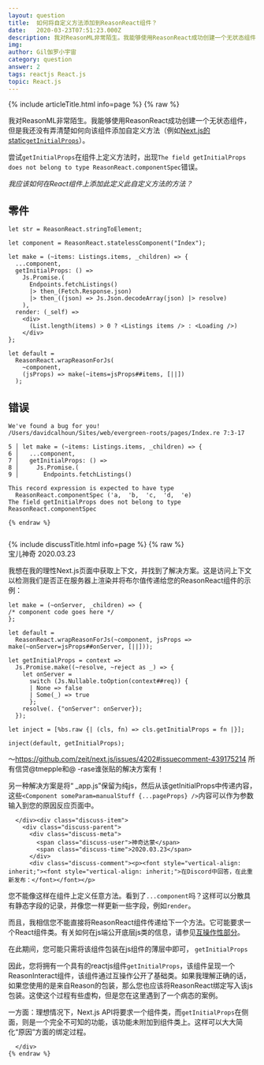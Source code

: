 ```yaml
---
layout: question
title:  如何将自定义方法添加到ReasonReact组件？
date:   2020-03-23T07:51:23.000Z
description: 我对ReasonML非常陌生。我能够使用ReasonReact成功创建一个无状态组件，但是我还没有弄清楚如何向该组件添加自定义方法（例如Next.js的s...
img: 
author: Gil伽罗小宇宙
category: question
answer: 2
tags: reactjs React.js
topic: React.js
---
```

<div class="article-root">
  <div class="article">
    {% include articleTitle.html info=page %}
    {% raw %}
    <div class="article-content"><p><font style="vertical-align: inherit;"><font style="vertical-align: inherit;">我对ReasonML非常陌生。</font><font style="vertical-align: inherit;">我能够使用ReasonReact成功创建一个无状态组件，但是我还没有弄清楚如何向该组件添加自定义方法（例如</font></font><a href="https://github.com/zeit/next.js/tree/4.1.4#fetching-data-and-component-lifecycle" rel="noreferrer"><font style="vertical-align: inherit;"><font style="vertical-align: inherit;">Next.js的static</font></font><code>getInitialProps</code></a><font style="vertical-align: inherit;"><font style="vertical-align: inherit;">）。</font></font></p>

<p><font style="vertical-align: inherit;"><font style="vertical-align: inherit;">尝试</font></font><code>getInitialProps</code><font style="vertical-align: inherit;"><font style="vertical-align: inherit;">在组件上</font><font style="vertical-align: inherit;">定义</font><font style="vertical-align: inherit;">方法时，出现</font></font><code>The field getInitialProps does not belong to type ReasonReact.componentSpec</code><font style="vertical-align: inherit;"><font style="vertical-align: inherit;">错误。</font></font></p>

<p><em><font style="vertical-align: inherit;"><font style="vertical-align: inherit;">我应该如何在React组件上添加此定义此自定义方法的方法？</font></font></em></p>

<h2><font style="vertical-align: inherit;"><font style="vertical-align: inherit;">零件</font></font></h2>

<pre><code>let str = ReasonReact.stringToElement;<font></font>
<font></font>
let component = ReasonReact.statelessComponent("Index");<font></font>
<font></font>
let make = (~items: Listings.items, _children) =&gt; {<font></font>
  ...component,<font></font>
  getInitialProps: () =&gt;<font></font>
    Js.Promise.(<font></font>
      Endpoints.fetchListings()<font></font>
      |&gt; then_(Fetch.Response.json)<font></font>
      |&gt; then_((json) =&gt; Js.Json.decodeArray(json) |&gt; resolve)<font></font>
    ),<font></font>
  render: (_self) =&gt;<font></font>
    &lt;div&gt;<font></font>
      (List.length(items) &gt; 0 ? &lt;Listings items /&gt; : &lt;Loading /&gt;)<font></font>
    &lt;/div&gt;<font></font>
};<font></font>
<font></font>
let default =<font></font>
  ReasonReact.wrapReasonForJs(<font></font>
    ~component,<font></font>
    (jsProps) =&gt; make(~items=jsProps##items, [||])<font></font>
  );<font></font>
</code></pre>

<h2><font style="vertical-align: inherit;"><font style="vertical-align: inherit;">错误</font></font></h2>

<pre><code>We've found a bug for you!<font></font>
/Users/davidcalhoun/Sites/web/evergreen-roots/pages/Index.re 7:3-17<font></font>
<font></font>
5 │ let make = (~items: Listings.items, _children) =&gt; {<font></font>
6 │   ...component,<font></font>
7 │   getInitialProps: () =&gt;<font></font>
8 │     Js.Promise.(<font></font>
9 │       Endpoints.fetchListings()<font></font>
<font></font>
This record expression is expected to have type<font></font>
  ReasonReact.componentSpec ('a,  'b,  'c,  'd,  'e)<font></font>
The field getInitialProps does not belong to type ReasonReact.componentSpec<font></font>
</code></pre></div>
    {% endraw %}
  </div>
  <p style="height: 0;width:0;overflow: hidden;"> 第2949篇《如何将自定义方法添加到ReasonReact组件？》来自Winter(https://github.com/aiyld/aiyld.github.io)的站点</p>
  <div class="discuss-wrapper">
    {% include discussTitle.html info=page %}
    {% raw %}
    <div class="discuss-item">
        <div class="discuss-parent">
          <div class="discuss-meta">
            <span class="discuss-user">宝儿神奇</span>
            <span class="discuss-time">2020.03.23</span>
          </div>
          <div class="discuss-comment"><p><font style="vertical-align: inherit;"><font style="vertical-align: inherit;">我想在我的理性Next.js页面中获取上下文，并找到了解决方案。</font><font style="vertical-align: inherit;">这是访问上下文以检测我们是否正在服务器上渲染并将布尔值传递给您的ReasonReact组件的示例：</font></font></p>

<pre><code>let make = (~onServer, _children) =&gt; {<font></font>
/* component code goes here */ <font></font>
};<font></font>
<font></font>
let default =<font></font>
  ReasonReact.wrapReasonForJs(~component, jsProps =&gt; make(~onServer=jsProps##onServer, [||]));<font></font>
<font></font>
let getInitialProps = context =&gt;<font></font>
  Js.Promise.make((~resolve, ~reject as _) =&gt; {<font></font>
    let onServer =<font></font>
      switch (Js.Nullable.toOption(context##req)) {<font></font>
      | None =&gt; false<font></font>
      | Some(_) =&gt; true<font></font>
      };<font></font>
    resolve(. {"onServer": onServer});<font></font>
  });<font></font>
<font></font>
let inject = [%bs.raw {| (cls, fn) =&gt; cls.getInitialProps = fn |}];<font></font>
<font></font>
inject(default, getInitialProps);<font></font>
</code></pre>

<p><font style="vertical-align: inherit;"><font style="vertical-align: inherit;">〜</font></font><a href="https://github.com/zeit/next.js/issues/4202#issuecomment-439175214" rel="nofollow noreferrer"><font style="vertical-align: inherit;"><font style="vertical-align: inherit;">https://github.com/zeit/next.js/issues/4202#issuecomment-439175214</font></font></a><font style="vertical-align: inherit;"><font style="vertical-align: inherit;"> 
所有信贷@tmepple和@ -rase谁张贴的解决方案有！</font></font></p>

<p><font style="vertical-align: inherit;"><font style="vertical-align: inherit;">另一种解决方案是将“ _app.js”保留为纯js，然后从该getInitialProps中传递内容，这些</font></font><code>&lt;Component someParam=manualStuff {...pageProps} /&gt;</code><font style="vertical-align: inherit;"><font style="vertical-align: inherit;">内容可以作为参数输入到您的原因反应页面中。</font></font></p></div>
        </div>
        
      </div><div class="discuss-item">
        <div class="discuss-parent">
          <div class="discuss-meta">
            <span class="discuss-user">神奇达蒙</span>
            <span class="discuss-time">2020.03.23</span>
          </div>
          <div class="discuss-comment"><p><font style="vertical-align: inherit;"><font style="vertical-align: inherit;">在Discord中回答，在此重新发布：</font></font></p>

<p><font style="vertical-align: inherit;"><font style="vertical-align: inherit;">您不能像这样在组件上定义任意方法。</font><font style="vertical-align: inherit;">看到了</font></font><code>...component</code><font style="vertical-align: inherit;"><font style="vertical-align: inherit;">吗？</font><font style="vertical-align: inherit;">这样可以分散具有静态字段的记录，并像您一样更新一些字段，例如</font></font><code>render</code><font style="vertical-align: inherit;"><font style="vertical-align: inherit;">。</font></font></p>

<p><font style="vertical-align: inherit;"><font style="vertical-align: inherit;">而且，我相信您不能直接将ReasonReact组件传递给下一个方法。</font><font style="vertical-align: inherit;">它可能要求一个React组件类。</font><font style="vertical-align: inherit;">有关</font><font style="vertical-align: inherit;">如何在js端公开底层js类的信息，</font><font style="vertical-align: inherit;">请参见</font></font><a href="https://reasonml.github.io/reason-react/docs/en/interop.html" rel="nofollow noreferrer"><font style="vertical-align: inherit;"><font style="vertical-align: inherit;">互操作性部分</font></font></a><font style="vertical-align: inherit;"><font style="vertical-align: inherit;">。</font></font></p>

<p><font style="vertical-align: inherit;"><font style="vertical-align: inherit;">在此期间，您可能只需将该组件包装在js组件的薄层中即可， </font></font><code>getInitialProps</code></p>

<p><font style="vertical-align: inherit;"><font style="vertical-align: inherit;">因此，您将拥有一个具有的reactjs组件</font></font><code>getInitialProps</code><font style="vertical-align: inherit;"><font style="vertical-align: inherit;">，该组件呈现一个ReasonInteract组件，该组件通过互操作公开了基础类。</font><font style="vertical-align: inherit;">如果我理解正确的话，如果您使用的是来自Reason的包装，那么您也应该将ReasonReact绑定写入该js包装。</font><font style="vertical-align: inherit;">这使这个过程有些虚构，但是您在这里遇到了一个病态的案例。</font></font></p>

<p><font style="vertical-align: inherit;"><font style="vertical-align: inherit;">一方面：理想情况下，Next.js API将要求一个组件类，而</font></font><code>getInitialProps</code><font style="vertical-align: inherit;"><font style="vertical-align: inherit;">在侧面，则是一个完全不可知的功能，该功能未附加到组件类上。</font><font style="vertical-align: inherit;">这样可以大大简化“原因”方面的绑定过程。</font></font></p></div>
        </div>
        
      </div>
    {% endraw %}
  </div>
<div>
